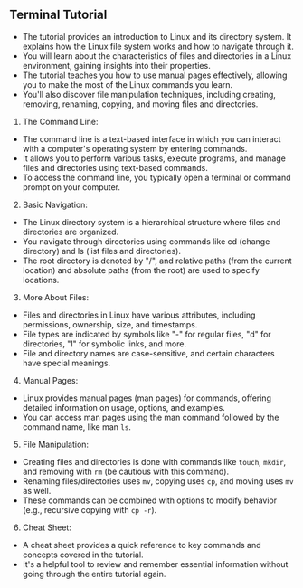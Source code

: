 ## Terminal Tutorial
- The tutorial provides an introduction to Linux and its directory system. It explains how the Linux file system works and how to navigate through it.
- You will learn about the characteristics of files and directories in a Linux environment, gaining insights into their properties.
- The tutorial teaches you how to use manual pages effectively, allowing you to make the most of the Linux commands you learn.
- You'll also discover file manipulation techniques, including creating, removing, renaming, copying, and moving files and directories.

1. The Command Line:
- The command line is a text-based interface in which you can interact with a computer's operating system by entering commands.
- It allows you to perform various tasks, execute programs, and manage files and directories using text-based commands.
- To access the command line, you typically open a terminal or command prompt on your computer.

2. Basic Navigation:
- The Linux directory system is a hierarchical structure where files and directories are organized.
- You navigate through directories using commands like cd (change directory) and ls (list files and directories).
- The root directory is denoted by "/", and relative paths (from the current location) and absolute paths (from the root) are used to specify locations.

3. More About Files:
- Files and directories in Linux have various attributes, including permissions, ownership, size, and timestamps.
- File types are indicated by symbols like "-" for regular files, "d" for directories, "l" for symbolic links, and more.
- File and directory names are case-sensitive, and certain characters have special meanings.

4. Manual Pages:
- Linux provides manual pages (man pages) for commands, offering detailed information on usage, options, and examples.
- You can access man pages using the man command followed by the command name, like man `ls`.

5. File Manipulation:
- Creating files and directories is done with commands like `touch`, `mkdir`, and removing with `rm` (be cautious with this command).
- Renaming files/directories uses `mv`, copying uses `cp`, and moving uses `mv` as well.
- These commands can be combined with options to modify behavior (e.g., recursive copying with `cp -r`).

6. Cheat Sheet:
- A cheat sheet provides a quick reference to key commands and concepts covered in the tutorial.
- It's a helpful tool to review and remember essential information without going through the entire tutorial again.
